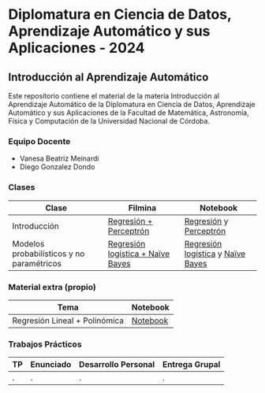 # Diplomatura en Ciencia de Datos, Aprendizaje Automático y sus Aplicaciones - 2024

## Introducción al Aprendizaje Automático

Este repositorio contiene el material de la materia Introducción al Aprendizaje Automático de la Diplomatura en Ciencia de Datos, Aprendizaje Automático y sus Aplicaciones de la Facultad de Matemática, Astronomía, Física y Computación de la Universidad Nacional de Córdoba.

### Equipo Docente

- Vanesa Beatriz Meinardi
- Diego Gonzalez Dondo

### Clases

| Clase | Filmina | Notebook |
|-------|---------|----------|
| Introducción | [Regresión + Perceptrón](./clases/filminas/1.%20Introducción%20al%20aprendizaje%20automático%20-%20DiploDatos2024.pdf) | [Regresión](./clases/notebooks/01%20Regresion.ipynb) y [Perceptrón](./clases/notebooks/02%20Perceptron.ipynb) |
| Modelos probabilísticos y no paramétricos | [Regresión logística + Naïve Bayes](./clases/filminas/2.%20Modelos%20Probabilísticos%20y%20no%20paramétricos-%20DiploDatos2024.pdf) | [Regresión logística](./clases/notebooks/03%20Regresion%20Logística.ipynb) y [Naïve Bayes](./clases/notebooks/04%20Naive%20Bayes.ipynb) |

### Material extra (propio)

| Tema | Notebook |
|------|----------|
| Regresión Lineal + Polinómica | [Notebook](./clases/notebooks/propios/regresion_polinomica.ipynb) |

### Trabajos Prácticos

| TP | Enunciado | Desarrollo Personal | Entrega Grupal |
|----|-----------|-------|---------|
| . | . | . | . |